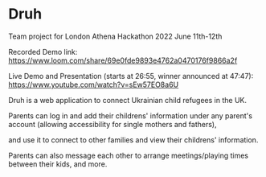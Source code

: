 # Druh

Team project for London Athena Hackathon 2022 June 11th-12th

Recorded Demo link:
https://www.loom.com/share/69e0fde9893e4762a0470176f9866a2f

Live Demo and Presentation (starts at 26:55, winner announced at 47:47):
https://www.youtube.com/watch?v=sEw57EO8a6U

Druh is a web application to connect Ukrainian child refugees in the UK.

Parents can log in and add their childrens' information under any parent's account (allowing accessibility for single mothers and fathers),

and use it to connect to other families and view their childrens' information.

Parents can also message each other to arrange meetings/playing times between their kids, and more.
